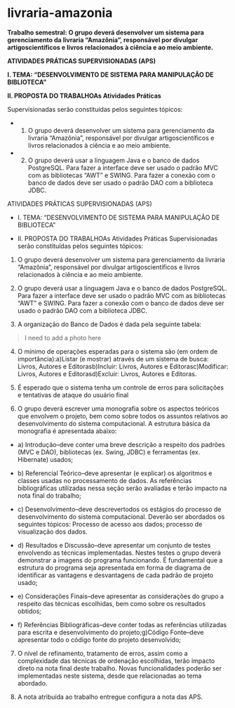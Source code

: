 # livraria-amazonia
<b>Trabalho semestral: O  grupo  deverá  desenvolver  um  sistema  para  gerenciamento  da  livraria “Amazônia”, responsável por divulgar artigoscientíficos e livros relacionados à ciência e ao meio ambiente.

ATIVIDADES PRÁTICAS SUPERVISIONADAS (APS)

I. TEMA: “DESENVOLVIMENTO DE SISTEMA PARA MANIPULAÇÃO DE BIBLIOTECA”

II. PROPOSTA DO TRABALHOAs Atividades Práticas</b>

Supervisionadas serão constituídas pelos seguintes tópicos:

  * 1) O  grupo  deverá  desenvolver  um  sistema  para  gerenciamento  da  livraria “Amazônia”, responsável por divulgar artigoscientíficos e livros relacionados à ciência e ao meio ambiente.

  * 2) O  grupo  deverá  usar  a  linguagem  Java  e  o  banco  de  dados  PostgreSQL. Para  fazer  a  interface  deve  ser  usado  o  padrão  MVC  com  as  bibliotecas “AWT” e SWING. Para fazer a conexão com o banco de dados  deve  ser usado o padrão DAO com a biblioteca JDBC.

ATIVIDADES PRÁTICAS SUPERVISIONADAS (APS)

  * I. TEMA: “DESENVOLVIMENTO DE SISTEMA PARA MANIPULAÇÃO DE BIBLIOTECA”

  * II. PROPOSTA DO TRABALHOAs Atividades Práticas Supervisionadas serão constituídas pelos seguintes tópicos:

1) O  grupo  deverá  desenvolver  um  sistema  para  gerenciamento  da  livraria “Amazônia”, responsável por divulgar artigoscientíficos e livros relacionados à ciência e ao meio ambiente.

2) O  grupo  deverá  usar  a  linguagem  Java  e  o  banco  de  dados  PostgreSQL. Para  fazer  a  interface  deve  ser  usado  o  padrão  MVC  com  as  bibliotecas “AWT” e SWING. Para fazer a conexão com o banco de dados  deve  ser usado o padrão DAO com a biblioteca JDBC.

3) A   organização   do   Banco   de   Dados   é   dada   pela   seguinte   tabela:
> I need to add a photo here

4) O  mínimo  de  operações  esperadas  para  o  sistema  são  (em  ordem  de importância):a)Listar (e mostrar) através de um sistema de busca: Livros, Autores e Editorasb)Incluir: Livros, Autores e Editorasc)Modificar: Livros, Autores e Editorasd)Excluir: Livros, Autores e Editoras.

5) É  esperado  que  o  sistema  tenha  um  controle  de  erros  para  solicitações  e tentativas de ataque do usuário final

6) O  grupo  deverá  escrever  uma  monografia  sobre  os  aspectos  teóricos  que envolvem  o  projeto,  bem  como  sobre  todos  os  assuntos  relativos  ao desenvolvimento   do   sistema   computacional.   A   estrutura   básica   da monografia é apresentada abaixo:

  * a) Introdução–deve conter uma breve descrição a respeito dos padrões (MVC  e  DAO),  bibliotecas  (ex.  Swing,  JDBC)  e  ferramentas  (ex. Hibernate) usados;

  * b) Referencial  Teórico–deve  apresentar  (e  explicar)  os  algoritmos  e classes   usadas   no   processamento   de   dados.   As   referências bibliográficas utilizadas nessa seção serão avaliadas e terão impacto na nota final do trabalho;

  * c) Desenvolvimento–deve  descrevertodos  os  estágios  do  processo de   desenvolvimento   do   sistema   computacional.   Deverão   ser abordados  os  seguintes  tópicos:  Processo  de  acesso  aos  dados; processo de visualização dos dados.

  * d) Resultados e Discussão–deve apresentar um conjunto de testes envolvendo as técnicas implementadas. Nestes testes o grupo deverá demonstrar a imagens do programa funcionando. É fundamental que a estrutura do programa seja apresentada em forma de diagrama de identificar  as  vantagens  e  desvantagens  de  cada  padrão  de  projeto usado;

  * e) Considerações Finais–deve apresentar as considerações do grupo a  respeito  das  técnicas  escolhidas,  bem  como  sobre  os  resultados obtidos;

  * f) Referências  Bibliográficas–deve  conter  todas  as  referências utilizadas para escrita e desenvolvimento do projeto;g)Código  Fonte–deve  apresentar  todo  o  código  fonte  do  projeto desenvolvido;

7) O nível de refinamento, tratamento de erros, assim como a complexidade das técnicas de  ordenação  escolhidas,  terão  impacto direto na nota  final  deste trabalho. Novas funcionalidades poderão ser implementadas neste sistema, desde que relacionadas ao tema abordado.

8) A nota atribuída ao trabalho entregue configura a nota das APS.
